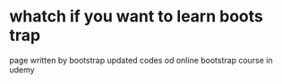 # whatch if you want to learn boots trap
 page written by bootstrap 
 updated codes od online bootstrap course in udemy  
